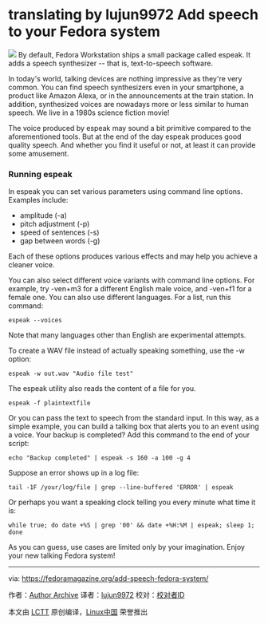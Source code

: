 translating by lujun9972
Add speech to your Fedora system
======

![](https://fedoramagazine.org/wp-content/uploads/2017/08/espeak-945x400.png)
By default, Fedora Workstation ships a small package called espeak. It adds a speech synthesizer -- that is, text-to-speech software.

In today's world, talking devices are nothing impressive as they're very common. You can find speech synthesizers even in your smartphone, a product like Amazon Alexa, or in the announcements at the train station. In addition, synthesized voices are nowadays more or less similar to human speech. We live in a 1980s science fiction movie!

The voice produced by espeak may sound a bit primitive compared to the aforementioned tools. But at the end of the day espeak produces good quality speech. And whether you find it useful or not, at least it can provide some amusement.

### Running espeak

In espeak you can set various parameters using command line options. Examples include:

  * amplitude (-a)
  * pitch adjustment (-p)
  * speed of sentences (-s)
  * gap between words (-g)



Each of these options produces various effects and may help you achieve a cleaner voice.

You can also select different voice variants with command line options. For example, try -ven+m3 for a different English male voice, and -ven+f1 for a female one. You can also use different languages. For a list, run this command:
```
espeak --voices
```

Note that many languages other than English are experimental attempts.

To create a WAV file instead of actually speaking something, use the -w option:
```
espeak -w out.wav "Audio file test"
```

The espeak utility also reads the content of a file for you.
```
espeak -f plaintextfile
```

Or you can pass the text to speech from the standard input. In this way, as a simple example, you can build a talking box that alerts you to an event using a voice. Your backup is completed? Add this command to the end of your script:
```
echo "Backup completed" | espeak -s 160 -a 100 -g 4
```

Suppose an error shows up in a log file:
```
tail -1F /your/log/file | grep --line-buffered 'ERROR' | espeak
```

Or perhaps you want a speaking clock telling you every minute what time it is:
```
while true; do date +%S | grep '00' && date +%H:%M | espeak; sleep 1; done
```

As you can guess, use cases are limited only by your imagination. Enjoy your new talking Fedora system!

--------------------------------------------------------------------------------

via: https://fedoramagazine.org/add-speech-fedora-system/

作者：[Author Archive][a]
译者：[lujun9972](https://github.com/lujun9972)
校对：[校对者ID](https://github.com/校对者ID)

本文由 [LCTT](https://github.com/LCTT/TranslateProject) 原创编译，[Linux中国](https://linux.cn/) 荣誉推出

[a]:http://alciregi.id.fedoraproject.org/
